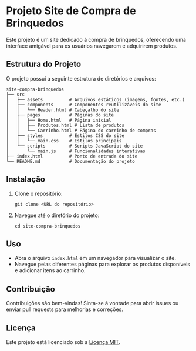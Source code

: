 # Projeto Site de Compra de Brinquedos

Este projeto é um site dedicado à compra de brinquedos, oferecendo uma interface amigável para os usuários navegarem e adquirirem produtos.

## Estrutura do Projeto

O projeto possui a seguinte estrutura de diretórios e arquivos:

```
site-compra-brinquedos
├── src
│   ├── assets          # Arquivos estáticos (imagens, fontes, etc.)
│   ├── components      # Componentes reutilizáveis do site
│   │   └── Header.html # Cabeçalho do site
│   ├── pages           # Páginas do site
│   │   ├── Home.html   # Página inicial
│   │   ├── Produtos.html # Lista de produtos
│   │   └── Carrinho.html # Página do carrinho de compras
│   ├── styles          # Estilos CSS do site
│   │   └── main.css    # Estilos principais
│   └── scripts         # Scripts JavaScript do site
│       └── main.js     # Funcionalidades interativas
├── index.html          # Ponto de entrada do site
└── README.md           # Documentação do projeto
```

## Instalação

1. Clone o repositório:
   ```
   git clone <URL do repositório>
   ```
2. Navegue até o diretório do projeto:
   ```
   cd site-compra-brinquedos
   ```

## Uso

- Abra o arquivo `index.html` em um navegador para visualizar o site.
- Navegue pelas diferentes páginas para explorar os produtos disponíveis e adicionar itens ao carrinho.

## Contribuição

Contribuições são bem-vindas! Sinta-se à vontade para abrir issues ou enviar pull requests para melhorias e correções.

## Licença

Este projeto está licenciado sob a [Licença MIT](LICENSE).